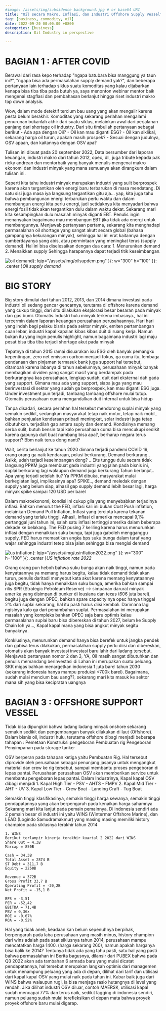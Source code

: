 ```yaml
---
#image: /assets/img/subsidence background.jpg # or base64 URI
title: "Oil secara Makro, Inflasi, dan Industri Offshore Supply Vessel"
tag: [business, commodity, oil]
date: 2022-09-20 00:00:00 +0800
categories: [business]
description: Oil Industry in perspective

---
```

# BAGIAN 1 : AFTER COVID
Berawal dari rasa kepo terhadap "ngapa batubara bisa manggung ya taun ini?", "ngapa bisa ada permasalahan supply demand yak?", dan beberapa pertanyaan lain terhadap siklus suatu komoditas yang kalau dijabarkan kenapa bisa tiba tiba pada butuh ya, saya menonton webinar mentor baik mengenai stagflasi dan pembahasan berlanjut hingga riset industri makro top down analysis.

Wow, dalam mode detektif tercium bau uang yang akan mengalir karena pesta belum berakhir. Komoditas yang sekarang perlahan mengalami penurunan bukanlah akhir dari suatu siklus, melainkan awal dari perjalanan panjang dari shortage oil industry. Dari situ timbullah pertanyaan sebagai berikut
    - Ada apa dengan Oil? 
    - Oil kan mau diganti ESG?
    - Oil kan siklikal, sekarang harga oil turun, apakah masih prospek?
    - Sesuai dengan judulnya, OSV apaan, dan kaitannya dengan OSV apa?

Tulisan ini dibuat pada 20 september 2022, Data bersumber dari laporan keuangan, industri makro dari tahun 2012, opec, dll, juga tribute kepada pak ricky andrean dan mentorbaik yang banyak menulis mengenai makro ekonomi dan industri minyak yang mana semuanya akan dirangkum dalam tulisan ini.

Seperti kita tahu industri minyak merupakan industri yang sulit berprospek karena akan tergantikan oleh energi baru terbarukan di masa mendatang. Di satu sisi juga masa iya langsung tergantikan gitu aja… yap, kita juga tahu bahwa pembangunan energi terbarukan perlu waktu dan dalam membangun energi kita perlu energi, jadi setidaknya kita menyadari bahwa energi fosil tidak akan tergantikan dulu dalam waktu dekat. Sekarang mari kita kesampingkan dulu masalah minyak diganti EBT. Penulis ingin menanyakan bagaimana mau membangun EBT jika tidak ada energi untuk membangunnya. Menjawab pertanyaan pertama, sekarang kita menghadapi permasalahan oil shortage yang sangat akutt secara global (bahasa gampangnya kekurangan minyak), sehingga hal ini erat kaitannya dengan sumberdayanya yang abis, atau permintaan yang meningkat terus (supply demand). Hal ini bisa diselesaikan dengan dua cara:
    1. Menurunkan demand
    2. Menaikkan supply
Sehingga harapannya dapat terjadi titik keseimbangan. 

![oil demand](assets/img/oilsupdem.png){: lqip="/assets/img/oilsupdem.png" }{: w="300" h="100" }{: .center }_Oil supply demand_

# BIG STORY

Big story dimulai dari tahun 2012, 2013, dan 2014 dimana investasi pada industri oil sedang gencar gencarnya, terutama di offshore karena demand yang cukup tinggi, dari situ dilakukan eksplorasi besar besaran pada minyak dan gas bumi. Otomatis Industri hulu minyak terkena imbasnya., hal ini tercermin dalam laporan keuangan perusahaan perusahaannya. Hari hari yang indah bagi pelaku bisnis pada sektor minyak, emiten pertambangan cuan lebar, industri kapal kapalan kibas kibas duit di ruang kerja. Namun bukan itu yang ingin penulis highlight, namun bagaimana industri lagi maju pesat bisa tiba tiba terjadi shortage akut pada minyak

Tepatnya di tahun 2015 ramai disuarakan isu ESG oleh banyak pemangku kepentingan, zero net emisson carbon menjadi fokus, ga cuma itu, lembaga pendanaan dan pinjaman termasuk bank juga support hal tersebut, ditambah karena labanya di tahun sebelumnya, perusahaan minyak banyak membagikan dividen yang sangat masif yang berdampak pada berkurangnya kas perusahaan, lengkap sudah, duit dari eksternal dah gada yang support. Gimana mau ada yang support, siapa juga yang mau berinvestasi di sektor yang sudah ga berprospek, kan mau diganti ESG juga. Under investment pun terjadi, tambang tambang offshore mulai tutup. Otomatis perusahaan cuma mengandalkan duit internal untuk bisa hidup

Tanpa disadari, secara perlahan hal tersebut mendorong suplai minyak yang semakin sedikit, sedangkan masyarakat tetap naik motor, tetap naik mobil, bahkan penjualan kendaraan pribadi meningkat, solar industri juga tetap dibutuhkan. terjadilah gap antara suply dan demand. Kondisinya memang serba sulit, butuh bensin tapi kalo perusahaan cuma bisa mencukupi sedikit karena gapunya duit buat nambang bisa apa?, berharap negara terus support? Bbm naik terus dong nanti?

Wait, cerita berlanjut ke tahun 2020 dimana terjadi pandemi COVID 19, orang orang ga naik kendaraan, polusi berkurang. Demand berkurang.. Asikk, udah terjadi keseimbangan dong? .. Eits tunggu dulu secara tidak langsung PPKM juga membuat gada industri yang jalan pada bisnis ini, suplai berkurang lagi walaupun demand juga berkurang
Tahun berlanjut.. Apa yang terjadi setelah itu? Ya PPKM dibuka, masyarakat mulai berkegiatan lagi, implikasinya apa? SPIKE.., demand meledak dengan supply yang belum siap, alhasil gap supply demand lebih besar lagi, harga minyak spike sampai 120 USD per barel 

Dalam makroekonomi, kondisi ini cukup gila yang menyebabkan terjadinya inflasi. Bahkan menurut the FED, inflasi kali ini bukan Cost Push inflation, melainkan Demand Pull Inflation, Inflasi yang tercipta karena tekanan demand yang terlalu tinggi. Alhasil, inflasi di amerika mencapai 9,1% pertanggal juni tahun ini, salah satu inflasi tertinggi amerika dalam beberapa dekade ke belakang. The FED pusing 7 keliling karena harus menurunkan inflasi dengan menaikkan suku bunga, tapi juga gaboleh mengganggu supply, FED harus memastikan angka bps suku bunga dalam taraf yang wajar sehingga industri tetep bisa jalan sehingga bisa mengisi demand

![us inflation](assets/img/usinflation2022.png){: lqip="/assets/img/usinflation2022.png" }{: w="300" h="100" }{: .center }_US inflation rate 2022_

Orang orang pun heboh bahwa suku bunga akan naik tinggi, namun pada kenyataannya ya memang harus begitu, kalau tidak  demand tidak akan turun, penulis daritadi menyebut kata akut karena memang kenyataannya juga begitu, tidak hanya menaikkan suku bunga, amerika bahkan sampai rilis SPR (Strategic Petroleum Reserve) --> simpanan darurat minyak amerika yang disimpan di bunker di lousiana dan texas (606 juta barel), begitu juga dengan OPEC, bahkan spare capacity nya opec hanya tinggal 2% dari suplai sekarang, hal itu pasti harus diisi kembali. Darimana lagi ngisinya kalo ga dari penambahan suplai. Permasalahan ini merupakan masalah yang kompleks bahkan OPEC saja baru optimis kalau permasalahan suplai baru bisa dibereskan di tahun 2027, belum ke Supply Chain loh ya…, Kapal kapal mana yang bisa angkut minyak segitu banyaknya.

Konklusinya, menurunkan demand hanya bisa berefek untuk jangka pendek dan gabisa terus dilakukan, permasalahan supply perlu diisi dan dibereskan, otomatis akan banyak investasi investasi baru lahir dari ladang tersebut. Menjawab pertanyaan nomor 2 dan 3, YA, Oil masih sangat dibutuhkan dan penulis memandang berinvestasi di Lahan ini merupakan suatu peluang. SKK migas bahkan menargetkan indonesia 1 juta barel tahun 2030 (sekarang indonesia hanya mampu produksi <700k barel). Bagaimana, sudah mulai mencium bau uang??, sekarang mari kita masuk ke sektor mana sih yang bisa kecipratan uangnya

# BAGIAN 3 : OFFSHORE SUPPORT VESSEL
Tidak bisa dipungkiri bahwa ladang ladang minyak onshore sekarang semakin sedikit dan pengembangan banyak dilakukan di laut (Offshore). Dalam bisnis oil, industri hulu, terutama offshore dibagi menjadi beberapa tahapan :
Pemetaan
Konstruksi pengeboran
Pembuatan rig
Pengeboran
Penyimpanan pada storage tanker

OSV berperan pada tahapan ketiga yaitu Pembuatan Rig. Hal tersebut diprovide oleh perusahaan sebagai penunjang jasanya untuk mengangkut material dan crew ke rig tersebut, sampai membantu proses pengeboran di lepas pantai. Perusahaan perusahaan OSV akan memberikan service untuk membantu pengeboran lepas pantai. Dalam Industrinya, Kapal kapal OSV dibagi menjadi
    1. Kapal High Tier
    - PSV
    - AHTS
    - FMPV
    2. Kapal Mid Tier
    - AHT
    - UV
    3. Kapal Low Tier
    - Crew Boat
    - Landing Craft
    - Tug Boat

Semakin tinggi klasifikasinya, semakin tinggi harga sewanya, semakin tinggi pendapatannya yang akan berpengaruh pada kenaikan harga sahamnya
Sekarang mari kita lanjut pada pemain pemainnya. Di indonesia sendiri ada 2 pemain besar di industri ini yaitu WINS (Wintermar Offshore Marine), dan LEAD (Logindo Samudramakmur) yang masing masing memiliki history champion pada siklusnya terakhir tahun 2014

    1. WINS
    Berikut terlampir kinerja terakhir kuartal 2 2022 dari WINS
    Share Out = 4,3B
    Marcap = 850B
    
    Cash = 34,3B
    Total Asset = 2874 B
    ST Debt = 311,7 B
    Equity = 2250B
    
    Revenue = 372B
    Gross Profit 33,7 B
    Operating Profit = -20,2B
    Net Profit = -15,1 B
    
    EPS = -3,51
    PER = -52,42
    EBITDA = 71,4B
    PBV = 0,36x
    ROE = -0,67%
    ROA = -0,52%
    
Hal yang tidak aneh, keadaan kan belum sepenuhnya berpihak, berpengaruh pada laba perusahaan yang masih minus, history champion dari wins adalah pada saat siklusnya tahun 2014, perusahaan mampu mencatatkan harga 1400. (harga sekarang 260), namun apakah harganya bisa balik ke 2014? Tentunya tidak ada yang tahu pasti, satu hal yang pasti bahwa permasalahan ini  Berita bagusnya, dilansir dari PUBEX bahwa pada Q3 2022 akan ada tambahan 6 armada baru yang mulai dicatat pendapatannya, hal tersebut merupakan langkah optimis dari managemen untuk menampung peluang yang ada di depan, dilihat dari tarif dan utilisasi dari kapal kapal OSV yang mulai naik pada tahun ini. Kabar baik juga dari WINS bahwa walaupun rugi, ia bisa menjaga rasio hutangnya di level yang rendah.
Jika dilihat industri OSV diluar, contoh MAERSK, utilisasi kapal sudah mencapai 77% dan terus naik, sedikit lagging di indonesia sendiri, namun peluang sudah mulai terefleksikan di depan mata bahwa proyek proyek offshore baru mulai digarap.
